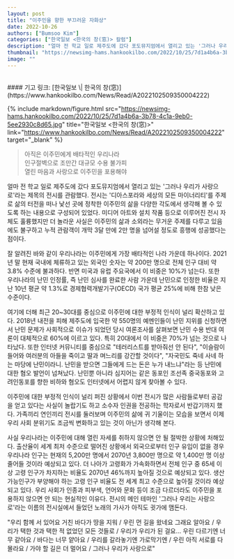 ```yaml
---
layout: post
title: "이주민을 향한 부끄러운 자화상"
date: 2022-10-26
authors: ["Bumsoo Kim"]
categories: ["한국일보 <한국의 창(窓)> 칼럼"]
description: "얼마 전 학교 일로 제주도에 갔다 포도뮤지엄에서 열리고 있는 '그러나 우리가 사랑으로'라는 제목의 전시를 관람했다. 전시는 '디아스포라와 세상의 모든 마이너리티'를 주제로 삶의 터전을 떠나 낯선 곳에 정착한 이주민의 삶을 다양한 각도에서 생각해 볼 수 있도록 하는 내용으로 구성되어 있었다."
thumbnail: "https://newsimg-hams.hankookilbo.com/2022/10/25/7d1a4b6a-3b78-4c1a-9eb0-5ee2930c8d65.jpg"
image: ""
---
```


<br>
#### 기고 링크: [한국일보 \| 한국의 창(窓)](https://www.hankookilbo.com/News/Read/A2022102509350004222)

{% include markdown/figure.html src="https://newsimg-hams.hankookilbo.com/2022/10/25/7d1a4b6a-3b78-4c1a-9eb0-5ee2930c8d65.jpg" title="한국일보 <한국의 창(窓)>" link="https://www.hankookilbo.com/News/Read/A2022102509350004222" target="_blank" %}

> 아직은 이주민에게 배타적인 우리나라 <br> 인구절벽으로 조만간 대규모 수용 불가피 <br> 열린 마음과 사랑으로 이주민을 포용해야

얼마 전 학교 일로 제주도에 갔다 포도뮤지엄에서 열리고 있는 '그러나 우리가 사랑으로'라는 제목의 전시를 관람했다. 전시는 '디아스포라와 세상의 모든 마이너리티'를 주제로 삶의 터전을 떠나 낯선 곳에 정착한 이주민의 삶을 다양한 각도에서 생각해 볼 수 있도록 하는 내용으로 구성되어 있었다. 미디어 아트와 설치 작품 등으로 이루어진 전시 자체도 훌륭했지만 더 놀라운 사실은 이주민의 삶과 소외라는 무거운 주제를 다루고 있음에도 불구하고 누적 관람객이 개막 3달 만에 2만 명을 넘어설 정도로 흥행에 성공했다는 점이다.

잘 알려진 바와 같이 우리나라는 이주민에게 가장 배타적인 나라 가운데 하나이다. 2021년 말 현재 국내에 체류하고 있는 외국인 숫자는 약 200만 명으로 전체 인구 대비 약 3.8% 수준에 불과하다. 반면 미국과 유럽 주요국에서 이 비중은 10%가 넘는다. 또한 우리나라의 난민 인정률, 즉 난민 심사를 완료한 사람 가운데 난민으로 인정한 비율은 지난 10년 평균 약 1.3%로 경제협력개발기구(OECD) 국가 평균 25%에 비해 한참 낮은 수준이다.

여기에 더해 최근 20~30대를 중심으로 이주민에 대한 부정적 인식이 널리 확산하고 있다. 2018년 내전을 피해 제주도에 입국한 약 550명의 예멘인들이 난민 지위를 신청하면서 난민 문제가 사회적으로 이슈가 되었던 당시 여론조사를 살펴보면 난민 수용 반대 여론이 대체적으로 60%에 이르고 있다. 특히 20대에서 이 비중은 70%가 넘는 것으로 나타났다. 또한 인터넷 커뮤니티를 중심으로 "테러리스트를 받아줘선 안 된다", "이슬람이 들어와 여러분의 아들을 죽이고 딸과 며느리를 강간할 것이다", "자국민도 죽네 사네 하는 마당에 난민이라니. 난민을 받으면 그들에게 드는 돈은 누가 내느냐"라는 등 난민에 대한 혐오 발언이 넘쳐났다. 난민뿐 아니라 심지어는 같은 동포인 조선족 중국동포와 고려인동포를 향한 비하와 혐오도 인터넷에서 어렵지 않게 찾아볼 수 있다.

이주민에 대한 부정적 인식이 널리 퍼진 상황에서 이번 전시가 많은 사람들로부터 공감을 얻고 있다는 사실이 놀랍기도 하고 소수자 인권을 전공하는 학자로서 반갑기까지 했다. 가족끼리 연인끼리 전시를 둘러보며 이주민의 삶에 귀 기울이는 모습을 보면서 이제 우리 사회 분위기도 조금씩 변화하고 있는 것이 아닌가 생각해 본다.

사실 우리나라는 이주민에 대해 열린 자세를 취하지 않으면 안 될 절박한 상황에 처해있다. 출산율이 세계 최저 수준으로 떨어진 상황에서 외국으로부터 인구 유입이 없을 경우 우리나라 인구는 현재의 5,200만 명에서 2070년 3,800만 명으로 약 1,400만 명 이상 줄어들 것이라 예상되고 있다. 더 나아가 고령화가 가속화하면서 전체 인구 중 65세 이상 고령 인구가 차지하는 비율도 2070년 46%까지 높아질 것으로 예상되고 있다. 생산가능인구가 부양해야 하는 고령 인구 비율도 전 세계 최고 수준으로 높아질 것이라 예상되고 있다. 우리 사회가 인종과 피부색, 언어와 문화 등이 조금 다르더라도 이주민을 포용하지 않으면 안 되는 현실적인 이유다. 전시의 메인 테마인 '그러나 우리는 사랑으로'라는 이름의 전시실에서 들었던 노래의 가사가 아직도 귓가에 맴돈다.

"우리 함께 서 있어요 거친 바다가 땅을 지워 / 우린 먼 길을 왔네요 그래요 알아요 / 우리가 택한 것과 택한 적 없었던 모든 것들로 / 우리가 우리가 된 걸요… 우린 다르기엔 너무 같아요 / 바다는 너무 얕아요 / 우리를 갈라놓기엔 가로막기엔 / 우린 아직 서로를 다 몰라요 / 가야 할 길은 더 멀어요 / 그러나 우리가 사랑으로"

<br>
